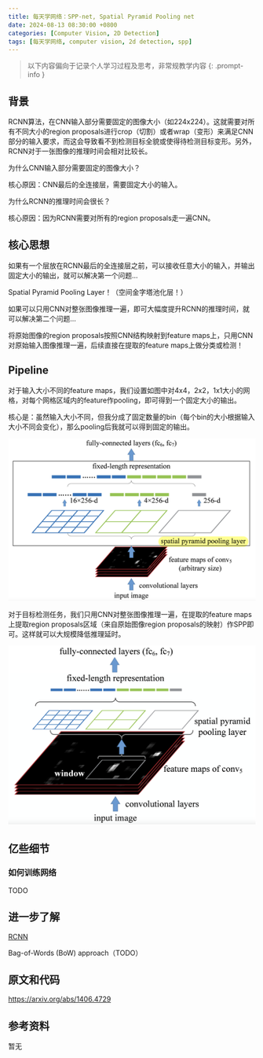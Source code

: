```yaml
---
title: 每天学网络：SPP-net, Spatial Pyramid Pooling net
date: 2024-08-13 08:30:00 +0800
categories: [Computer Vision, 2D Detection]
tags: [每天学网络, computer vision, 2d detection, spp]
---
```


> 以下内容偏向于记录个人学习过程及思考，非常规教学内容
{: .prompt-info }

## 背景

RCNN算法，在CNN输入部分需要固定的图像大小（如224x224）。这就需要对所有不同大小的region proposals进行crop（切割）或者wrap（变形）来满足CNN部分的输入要求，而这会导致看不到检测目标全貌或使得待检测目标变形。另外，RCNN对于一张图像的推理时间会相对比较长。

为什么CNN输入部分需要固定的图像大小？

核心原因：CNN最后的全连接层，需要固定大小的输入。

为什么RCNN的推理时间会很长？

核心原因：因为RCNN需要对所有的region proposals走一遍CNN。

## 核心思想

如果有一个层放在RCNN最后的全连接层之前，可以接收任意大小的输入，并输出固定大小的输出，就可以解决第一个问题...

Spatial Pyramid Pooling Layer！（空间金字塔池化层！）

如果可以只用CNN对整张图像推理一遍，即可大幅度提升RCNN的推理时间，就可以解决第二个问题...

将原始图像的region proposals按照CNN结构映射到feature maps上，只用CNN对原始输入图像推理一遍，后续直接在提取的feature maps上做分类或检测！

## Pipeline

对于输入大小不同的feature maps，我们设置如图中对4x4，2x2，1x1大小的网格，对每个网格区域内的feature作pooling，即可得到一个固定大小的输出。

核心是：虽然输入大小不同，但我分成了固定数量的bin（每个bin的大小根据输入大小不同会变化），那么pooling后我就可以得到固定的输出。

![spp-net-pipeline](assets/img/spp-net-pipeline.png)

对于目标检测任务，我们只用CNN对整张图像推理一遍，在提取的feature maps上提取region proposals区域（来自原始图像region proposals的映射）作SPP即可。这样就可以大规模降低推理延时。

![spp-net-object-detection-pipeline](assets/img/spp-net-object-detection-pipeline.png)

## 亿些细节

### 如何训练网络

TODO

## 进一步了解

[RCNN](https://yinghao.info/posts/rcnn/ "RCNN")

Bag-of-Words (BoW) approach（TODO）

## 原文和代码

<https://arxiv.org/abs/1406.4729>

## 参考资料

暂无